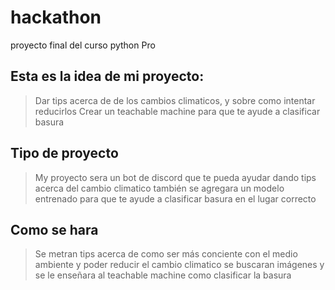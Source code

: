 # hackathon
proyecto final del curso python Pro
## Esta es la idea de mi proyecto:
> Dar tips acerca de de los cambios climaticos, y sobre como intentar reducirlos
> Crear un teachable machine para que te ayude a clasificar basura

## Tipo de proyecto 
> My proyecto sera un bot de discord que te pueda ayudar dando tips acerca del cambio climatico
> también se agregara un modelo entrenado para que te ayude a clasificar basura en el lugar correcto
## Como se hara
> Se metran tips acerca de como ser más conciente con el medio ambiente y poder reducir el cambio climatico
> se buscaran imágenes y se le enseñara al teachable machine como clasificar la basura 
